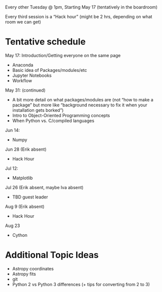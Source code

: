 Every other Tuesday @ 1pm, Starting May 17 (tentatively in the boardroom)

Every third session is a “Hack hour” (might be 2 hrs, depending on what room we can get)

Tentative schedule
==================

May 17: Introduction/Getting everyone on the same page
* Anaconda
* Basic idea of Packages/modules/etc
* Jupyter Notebooks
* Workflow

May 31: (continued)
* A bit more detail on what packages/modules are (not “how to make a package” but more like “background necessary to fix it when your installation gets borked”)
* Intro to Object-Oriented Programming concepts
* When Python vs. C/compiled languages

Jun 14:
* Numpy

Jun 28 (Erik absent)
* Hack Hour

Jul 12:
* Matplotlib

Jul 26 (Erik absent, maybe Iva absent)
* TBD guest leader

Aug 9 (Erik absent)
* Hack Hour

Aug 23
* Cython

Additional Topic Ideas
======================

* Astropy coordinates
* Astropy fits
* git
* Python 2 vs Python 3 differences (+ tips for converting from 2 to 3)

